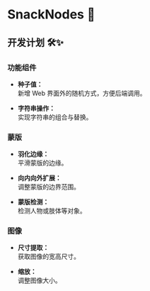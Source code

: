 # SnackNodes 🍿
  
## 开发计划 🛠️✨

### 功能组件
- **种子值：**  
  新增 Web 界面外的随机方式，方便后端调用。

- **字符串操作：**  
  实现字符串的组合与替换。

### 蒙版
- **羽化边缘：**  
  平滑蒙版的边缘。

- **向内向外扩展：**  
  调整蒙版的边界范围。

- **蒙版检测：**  
  检测人物或肢体等对象。

### 图像
- **尺寸提取：**  
  获取图像的宽高尺寸。

- **缩放：**  
  调整图像大小。